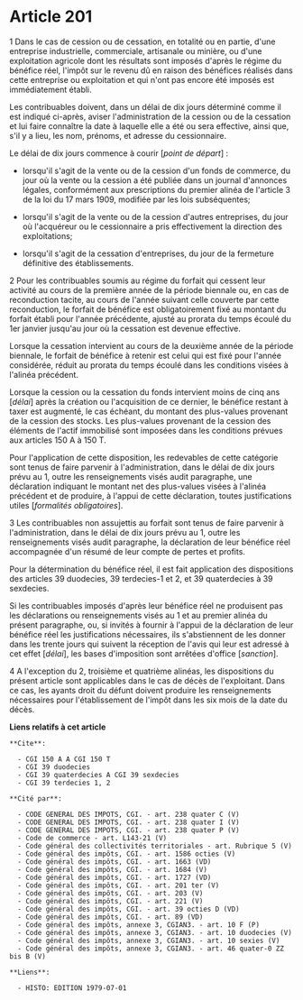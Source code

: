 # Article 201

1  Dans le cas de cession ou de cessation, en totalité ou en partie, d'une entreprise industrielle, commerciale, artisanale
ou minière, ou d'une exploitation agricole dont les résultats sont imposés d'après le régime du bénéfice réel, l'impôt sur le
revenu dû en raison des bénéfices réalisés dans cette entreprise ou exploitation et qui n'ont pas encore été imposés est
immédiatement établi.

Les contribuables doivent, dans un délai de dix jours déterminé comme il est indiqué ci-après, aviser l'administration de la
cession ou de la cessation et lui faire connaître la date à laquelle elle a été ou sera effective, ainsi que, s'il y a lieu,
les nom, prénoms, et adresse du cessionnaire.

Le délai de dix jours commence à courir [*point de départ*] :

- lorsqu'il s'agit de la vente ou de la cession d'un fonds de commerce, du jour où la vente ou la cession a été publiée dans
un journal d'annonces légales, conformément aux prescriptions du premier alinéa de l'article 3 de la loi du 17 mars 1909,
modifiée par les lois subséquentes;

- lorsqu'il s'agit de la vente ou de la cession d'autres entreprises, du jour où l'acquéreur ou le cessionnaire a pris
effectivement la direction des exploitations;

- lorsqu'il s'agit de la cessation d'entreprises, du jour de la fermeture définitive des établissements.

2  Pour les contribuables soumis au régime du forfait qui cessent leur activité au cours de la première année de la période
biennale ou, en cas de reconduction tacite, au cours de l'année suivant celle couverte par cette reconduction, le forfait de
bénéfice est obligatoirement fixé au montant du forfait établi pour l'année précédente, ajusté au prorata du temps écoulé du
1er janvier jusqu'au jour où la cessation est devenue effective.

Lorsque la cessation intervient au cours de la deuxième année de la période biennale, le forfait de bénéfice à retenir est
celui qui est fixé pour l'année considérée, réduit au prorata du temps écoulé dans les conditions visées à l'alinéa
précédent.

Lorsque la cession ou la cessation du fonds intervient moins de cinq ans [*délai*] après la création ou l'acquisition de ce
dernier, le bénéfice restant à taxer est augmenté, le cas échéant, du montant des plus-values provenant de la cession des
stocks. Les plus-values provenant de la cession des éléments de l'actif immobilisé sont imposées dans les conditions prévues
aux articles 150 A à 150 T.

Pour l'application de cette disposition, les redevables de cette catégorie sont tenus de faire parvenir à l'administration,
dans le délai de dix jours prévu au 1, outre les renseignements visés audit paragraphe, une déclaration indiquant le montant
net des plus-values visées à l'alinéa précédent et de produire, à l'appui de cette déclaration, toutes justifications utiles
[*formalités obligatoires*].

3  Les contribuables non assujettis au forfait sont tenus de faire parvenir à l'administration, dans le délai de dix jours
prévu au 1, outre les renseignements visés audit paragraphe, la déclaration de leur bénéfice réel accompagnée d'un résumé de
leur compte de pertes et profits.

Pour la détermination du bénéfice réel, il est fait application des dispositions des articles 39 duodecies, 39 terdecies-1 et
2, et 39 quaterdecies à 39 sexdecies.

Si les contribuables imposés d'après leur bénéfice réel ne produisent pas les déclarations ou renseignements visés au 1 et au
premier alinéa du présent paragraphe, ou, si invités à fournir à l'appui de la déclaration de leur bénéfice réel les
justifications nécessaires, ils s'abstiennent de les donner dans les trente jours qui suivent la réception de l'avis qui leur
est adressé à cet effet [*délai*], les bases d'imposition sont arrêtées d'office [*sanction*].

4  A l'exception du 2, troisième et quatrième alinéas, les dispositions du présent article sont applicables dans le cas de
décès de l'exploitant. Dans ce cas, les ayants droit du défunt doivent produire les renseignements nécessaires pour
l'établissement de l'impôt dans les six mois de la date du décès.

**Liens relatifs à cet article**

	**Cite**:

	  - CGI 150 A A CGI 150 T
	  - CGI 39 duodecies
	  - CGI 39 quaterdecies A CGI 39 sexdecies
	  - CGI 39 terdecies 1, 2

	**Cité par**:

	  - CODE GENERAL DES IMPOTS, CGI. - art. 238 quater C (V)
	  - CODE GENERAL DES IMPOTS, CGI. - art. 238 quater I (V)
	  - CODE GENERAL DES IMPOTS, CGI. - art. 238 quater P (V)
	  - Code de commerce - art. L143-21 (V)
	  - Code général des collectivités territoriales - art. Rubrique 5 (V)
	  - Code général des impôts, CGI. - art. 1586 octies (V)
	  - Code général des impôts, CGI. - art. 1663 (VD)
	  - Code général des impôts, CGI. - art. 1684 (V)
	  - Code général des impôts, CGI. - art. 1727 (VD)
	  - Code général des impôts, CGI. - art. 201 ter (V)
	  - Code général des impôts, CGI. - art. 203 (V)
	  - Code général des impôts, CGI. - art. 221 (V)
	  - Code général des impôts, CGI. - art. 39 octies D (VD)
	  - Code général des impôts, CGI. - art. 89 (VD)
	  - Code général des impôts, annexe 3, CGIAN3. - art. 10 F (P)
	  - Code général des impôts, annexe 3, CGIAN3. - art. 10 duodecies (V)
	  - Code général des impôts, annexe 3, CGIAN3. - art. 10 sexies (V)
	  - Code général des impôts, annexe 3, CGIAN3. - art. 46 quater-0 ZZ bis B (V)

	**Liens**:

	  - HISTO: EDITION 1979-07-01
